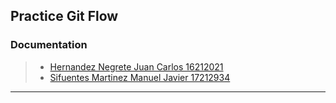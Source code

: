 ## Practice Git Flow

### Documentation
> * [Hernandez Negrete Juan Carlos 16212021]()
> * [Sifuentes Martinez Manuel Javier 17212934]()

_____